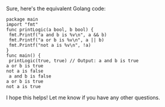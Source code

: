 Sure, here's the equivalent Golang code:
```
package main
import "fmt"
func printLogic(a bool, b bool) {
 fmt.Printf("a and b is %v\n", a && b)
 fmt.Printf("a or b is %v\n", a || b)
 fmt.Printf("not a is %v\n", !a)
}
func main() {
 printLogic(true, true) // Output: a and b is true 
a or b is true 
not a is false 
 a and b is false 
a or b is true 
not a is true 
```
I hope this helps! Let me know if you have any other questions.

